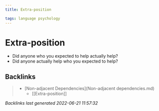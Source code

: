 ```yaml
---
title: Extra-position

tags: language psychology 
---
```


# Extra-position
- Did anyone who you expected to help actually help?
- Did anyone actually help who you expected to help?


## Backlinks

> - [Non-adjacent Dependencies](Non-adjacent dependencies.md)
>   - [[Extra-position]]

_Backlinks last generated 2022-06-21 11:57:32_
